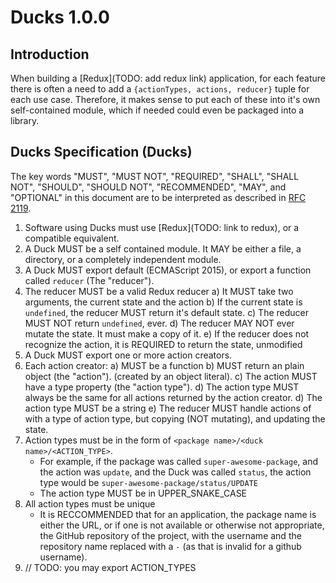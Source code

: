 # Ducks 1.0.0

## Introduction

When building a [Redux](TODO: add redux link) application, for each feature there is often a need to add a `{actionTypes, actions, reducer}` tuple for each use case. Therefore, it makes sense to put each of these into it's own self-contained module, which if needed could even be packaged into a library.

## Ducks Specification (Ducks)

The key words "MUST", "MUST NOT", "REQUIRED", "SHALL", "SHALL NOT", "SHOULD", "SHOULD NOT", "RECOMMENDED",  "MAY", and "OPTIONAL" in this document are to be interpreted as described in [RFC 2119](http://tools.ietf.org/html/rfc2119).

1. Software using Ducks must use [Redux](TODO: link to redux), or a compatible equivalent.
2. A Duck MUST be a self contained module. It MAY be either a file, a directory, or a completely independent module.
3. A Duck MUST export default (ECMAScript 2015), or export a function called `reducer` (The "reducer").
4. The reducer MUST be a valid Redux reducer
    a) It MUST take two arguments, the current state and the action
    b) If the current state is `undefined`, the reducer MUST return it's default state.
    c) The reducer MUST NOT return `undefined`, ever.
    d) The reducer MAY NOT ever mutate the state. It must make a copy of it.
    e) If the reducer does not recognize the action, it is REQUIRED to return the state, unmodified
5. A Duck MUST export one or more action creators.
6. Each action creator:
	a) MUST be a function
	b) MUST return an plain object (the "action"). (created by an object literal).
	c) The action MUST have a type property (the "action type").
	d) The action type MUST always be the same for all actions returned by the action creator.
	d) The action type MUST be a string
	e) The reducer MUST handle actions of with a type of action type, but copying (NOT mutating), and updating the state.
7. Action types must be in the form of `<package name>/<duck name>/<ACTION_TYPE>`.
	- For example, if the package was called `super-awesome-package`, and the action was `update`, and the Duck was called `status`, the action type would be `super-awesome-package/status/UPDATE`
	- The action type MUST be in UPPER\_SNAKE\_CASE
8. All action types must be unique
    - It is RECCOMMENDED that for an application, the package name is either the URL, or if one is not available or otherwise not appropriate, the GitHub repository of the project, with the username and the repository name replaced with a `-` (as that is invalid for a github username).
9. // TODO: you may export ACTION_TYPES